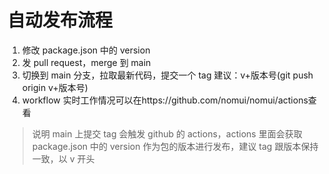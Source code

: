 # 自动发布流程

1. 修改 package.json 中的 version
2. 发 pull request，merge 到 main
3. 切换到 main 分支，拉取最新代码，提交一个 tag 建议：v+版本号(git push origin v+版本号)
4. workflow 实时工作情况可以在https://github.com/nomui/nomui/actions查看

> 说明 main 上提交 tag 会触发 github 的 actions，actions 里面会获取 package.json 中的 version 作为包的版本进行发布，建议 tag 跟版本保持一致，以 v 开头
